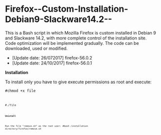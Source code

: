 # Firefox--Custom-Installation-Debian9-Slackware14.2--
This is a Bash script in which Mozilla Firefox is custom installed in Debian 9 and Slackware 14.2, with more complete control of the installation site. Code optimization will be implemented gradually. The code can be downloaded, used or modified.

- [Update date: 26/072017] firefox-56.0.2
- [Update date: 24/10/2017] firefox-56.0.1

<b>Installation</b>

To install only you have to give execute permissions as root and execute:

<code>#chmod +x file<code>

<code>#./file<code>
  
  <b>Unistall</b>
  
  Run the file "remove.sh" as the root user:
  #bash /installation directory/firefox/remove.sh

